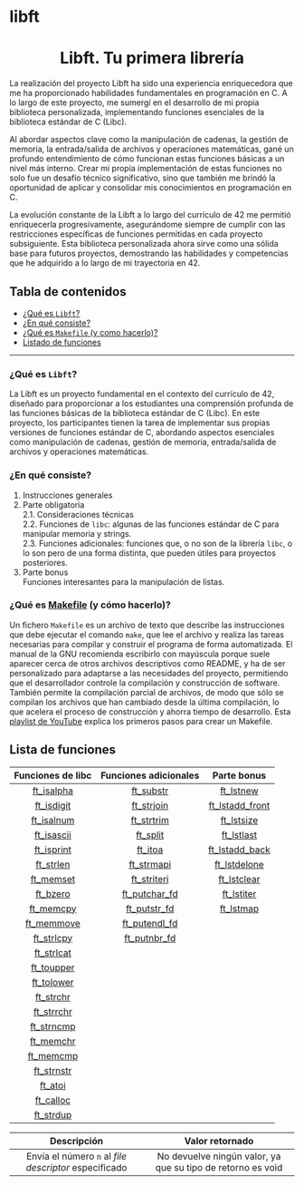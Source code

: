 # libft

<h1 align=center>Libft. Tu primera librería</h1>

La realización del proyecto Libft ha sido una experiencia enriquecedora que me ha proporcionado habilidades fundamentales en programación en C. A lo largo de este proyecto, me sumergí en el desarrollo de mi propia biblioteca personalizada, implementando funciones esenciales de la biblioteca estándar de C (Libc).

Al abordar aspectos clave como la manipulación de cadenas, la gestión de memoria, la entrada/salida de archivos y operaciones matemáticas, gané un profundo entendimiento de cómo funcionan estas funciones básicas a un nivel más interno. Crear mi propia implementación de estas funciones no solo fue un desafío técnico significativo, sino que también me brindó la oportunidad de aplicar y consolidar mis conocimientos en programación en C.

La evolución constante de la Libft a lo largo del currículo de 42 me permitió enriquecerla progresivamente, asegurándome siempre de cumplir con las restricciones específicas de funciones permitidas en cada proyecto subsiguiente. Esta biblioteca personalizada ahora sirve como una sólida base para futuros proyectos, demostrando las habilidades y competencias que he adquirido a lo largo de mi trayectoria en 42.

## Tabla de contenidos

- [¿Qué es `Libft`?](#qué-es-libft)
- [¿En qué consiste?](#en-qué-consiste)
- [¿Qué es `Makefile` (y como hacerlo)?](#qué-es-makefile-y-cómo-hacerlo)
- [Listado de funciones](#lista-de-funciones)

 <hr>

### ¿Qué es `Libft`?


La Libft es un proyecto fundamental en el contexto del currículo de 42, diseñado para proporcionar a los estudiantes una comprensión profunda de las funciones básicas de la biblioteca estándar de C (Libc). En este proyecto, los participantes tienen la tarea de implementar sus propias versiones de funciones estándar de C, abordando aspectos esenciales como manipulación de cadenas, gestión de memoria, entrada/salida de archivos y operaciones matemáticas.

### ¿En qué consiste?

1. Instrucciones generales
2. Parte obligatoria
   <br>
   2.1. Consideraciones técnicas
   <br>
   2.2. Funciones de `libc`: algunas de las funciones estándar de C para manipular memoria y strings.
   <br>
   2.3. Funciones adicionales: funciones que, o no son de la librería `libc`, o lo son pero de una forma distinta, que pueden útiles para proyectos posteriores.
3. Parte bonus
   <br>
   Funciones interesantes para la manipulación de listas.

### ¿Qué es [Makefile](./Makefile) (y cómo hacerlo)?

Un fichero `Makefile` es un archivo de texto que describe las instrucciones que debe ejecutar el comando `make`, que lee el archivo y realiza las tareas necesarias para compilar y construir el programa de forma automatizada.
El manual de la GNU recomienda escribirlo con mayúscula porque suele aparecer cerca de otros archivos descriptivos como README, y ha de ser personalizado para adaptarse a las necesidades del proyecto, permitiendo que el desarrollador controle la compilación y construcción de software. También permite la compilación parcial de archivos, de modo que sólo se compilan los archivos que han cambiado desde la última compilación, lo que acelera el proceso de construcción y ahorra tiempo de desarrollo. Esta [playlist de YouTube](https://www.youtube.com/playlist?list=PLTd5ehIj0goOrqKZPvq1Np-8PUFcQSSm-) explica los primeros pasos para crear un Makefile.

## Lista de funciones

|     Funciones de libc     |      Funciones adicionales      |   Parte bonus   |
| :-----------------------: | :-----------------------------: | :-------------: |
| [ft_isalpha](SRCS/ft_isalpha.c) |     [ft_substr](SRCS/ft_substr.c)     |    [ft_lstnew](Bonus/ft_lstnew.c)     |
| [ft_isdigit](SRCS/ft_isdigit.c) |    [ft_strjoin](SRCS/ft_strjoin.c)    | [ft_lstadd_front](Bonus/ft_lstadd_front.c) |
| [ft_isalnum](SRCS/ft_isalnum.c) |    [ft_strtrim](SRCS/ft_strtrim.c)    |   [ft_lstsize](Bonus/ft_lstsize.c)    |
| [ft_isascii](SRCS/ft_isascii.c) |      [ft_split](SRCS/ft_split.c)      |   [ft_lstlast](Bonus/ft_lstlast.c)   |
| [ft_isprint](SRCS/ft_isprint.c) |       [ft_itoa](SRCS/ft_itoa.c)       | [ft_lstadd_back](Bonus/ft_lstadd_back.c)  |
|  [ft_strlen](SRCS/ft_strlen.c)  |    [ft_strmapi](SRCS/ft_strmapi.c)    |  [ft_lstdelone](Bonus/ft_lstdelone.c)   |
|  [ft_memset](SRCS/ft_memset)  |   [ft_striteri](SRCS/ft_striteri.c)   |   [ft_lstclear](Bonus/ft_lstclear.c)   |
|   [ft_bzero](SRCS/ft_bzero.c)   | [ft_putchar_fd](SRCS/ft_putchar_fd.c) |   [ft_lstiter](Bonus/ft_lstiter.c)    |
|  [ft_memcpy](SRCS/ft_memcpy.c)  |  [ft_putstr_fd](SRCS/ft_putstr_fd.c)  |    [ft_lstmap](Bonus/ft_lstmap.c)    |
| [ft_memmove](SRCS/ft_memmove.c) | [ft_putendl_fd](SRCS/ft_putendl_fd.c) |                 |
| [ft_strlcpy](SRCS/ft_strlcpy.c) |  [ft_putnbr_fd](SRCS/ft_putnbr_fd.c)  |                 |
| [ft_strlcat](SRCS/ft_strlcat.c) |                                 |                 |
| [ft_toupper](SRCS/ft_toupper.c) |                                 |                 |
| [ft_tolower](SRCS/ft_tolower.c) |                                 |                 |
|  [ft_strchr](SRCS/ft_strchr.c)  |                                 |                 |
| [ft_strrchr](SRCS/ft_strrchr.c) |                                 |                 |
| [ft_strncmp](SRCS/ft_strncmp.c) |                                 |                 |
|  [ft_memchr](SRCS/ft_memchr.c)  |                                 |                 |
|  [ft_memcmp](SRCS/ft_memcmp.c)  |                                 |                 |
| [ft_strnstr](SRCS/ft_strnstr.c) |                                 |                 |
|    [ft_atoi](SRCS/ft_atoi.c)    |                                 |                 |
|  [ft_calloc](SRCS/ft_calloc.c)  |                                 |                 |
|  [ft_strdup](SRCS/ft_strdup.c)  |                                 |                 |



|                      Descripción                      |                       Valor retornado                       |
| :---------------------------------------------------: | :---------------------------------------------------------: |
| Envía el número `n` al _file descriptor_ especificado | No devuelve ningún valor, ya que su tipo de retorno es void |
